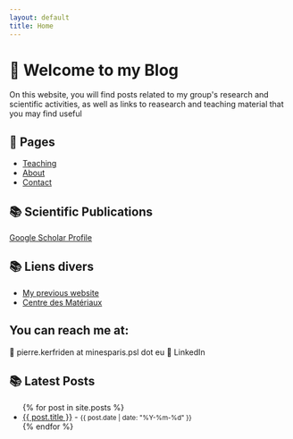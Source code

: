 ```yaml
---
layout: default
title: Home
---
```


# 📝 Welcome to my Blog

On this website, you will find posts related to my group's research and scientific activities, as well as links to reasearch and teaching material that you may find useful

## 📁 Pages

- [Teaching](/blog/teaching/)
- [About](/blog/about/)
- [Contact](/blog/contact/)

## 📚 Scientific Publications

[Google Scholar Profile](https://scholar.google.com/citations?hl=en&user=EV2wmsgAAAAJ&view_op=list_works&sortby=pubdate)

## 📚 Liens divers

- [My previous website](https://computationalengin.blogspot.com/)
- [Centre des Matériaux](https://www.linkedin.com/company/centre-des-materiaux-mines-paris/?viewAsMember=true)

## You can reach me at:

📧 pierre.kerfriden at minesparis.psl dot eu
💼 LinkedIn

## 📚 Latest Posts

<ul>
  {% for post in site.posts %}
    <li>
      <a href="{{ site.baseurl }}{{ post.url }}">{{ post.title }}</a> - <small>{{ post.date | date: "%Y-%m-%d" }}</small>
    </li>
  {% endfor %}
</ul>




